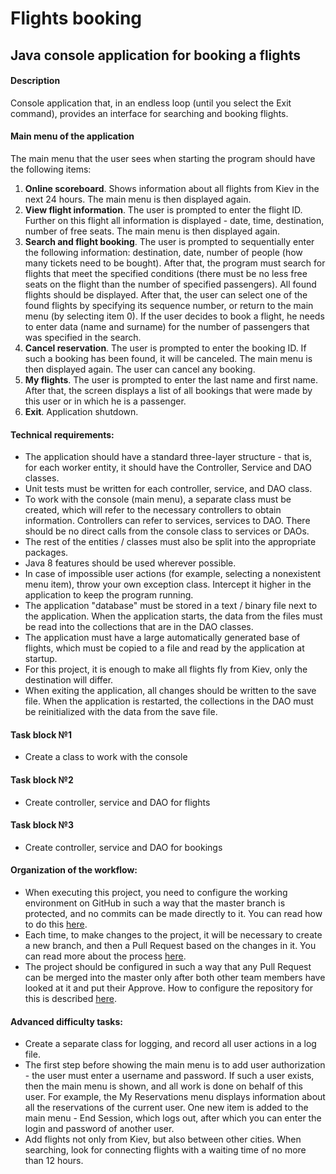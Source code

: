 # Flights booking

## Java console application for booking a flights

#### Description

Console application that, in an endless loop (until you select the Exit command), provides an interface for searching and booking flights.

#### Main menu of the application 

The main menu that the user sees when starting the program should have the following items:
1. **Online scoreboard**. Shows information about all flights from Kiev in the next 24 hours. The main menu is then displayed again.
2. **View flight information**. The user is prompted to enter the flight ID. Further on this flight all information is displayed - date, time, destination, number of free seats. The main menu is then displayed again.
3. **Search and flight booking**. The user is prompted to sequentially enter the following information: destination, date, number of people (how many tickets need to be bought). After that, the program must search for flights that meet the specified conditions (there must be no less free seats on the flight than the number of specified passengers). All found flights should be displayed. After that, the user can select one of the found flights by specifying its sequence number, or return to the main menu (by selecting item 0). If the user decides to book a flight, he needs to enter data (name and surname) for the number of passengers that was specified in the search.
4. **Cancel reservation**. The user is prompted to enter the booking ID. If such a booking has been found, it will be canceled. The main menu is then displayed again. The user can cancel any booking.
5. **My flights**. The user is prompted to enter the last name and first name. After that, the screen displays a list of all bookings that were made by this user or in which he is a passenger.
6. **Exit**. Application shutdown.

#### Technical requirements:
 - The application should have a standard three-layer structure - that is, for each worker entity, it should have the Controller, Service and DAO classes.
 - Unit tests must be written for each controller, service, and DAO class.
 - To work with the console (main menu), a separate class must be created, which will refer to the necessary controllers to obtain information. Controllers can refer to services, services to DAO. There should be no direct calls from the console class to services or DAOs.
 - The rest of the entities / classes must also be split into the appropriate packages.
 - Java 8 features should be used wherever possible.
 - In case of impossible user actions (for example, selecting a nonexistent menu item), throw your own exception class. Intercept it higher in the application to keep the program running. 
 - The application "database" must be stored in a text / binary file next to the application. When the application starts, the data from the files must be read into the collections that are in the DAO classes.
 - The application must have a large automatically generated base of flights, which must be copied to a file and read by the application at startup.
 - For this project, it is enough to make all flights fly from Kiev, only the destination will differ.
 - When exiting the application, all changes should be written to the save file. When the application is restarted, the collections in the DAO must be reinitialized with the data from the save file.  
 
#### Task block №1
 - Create a class to work with the console

#### Task block №2
 - Create controller, service and DAO for flights
 
#### Task block №3
 - Create controller, service and DAO for bookings 

#### Organization of the workflow:
 - When executing this project, you need to configure the working environment on GitHub in such a way that the master branch is protected, and no commits can be made directly to it. You can read how to do this [here](https://dan-it.gitlab.io/fs-book/new-structure/final-project/setup.html).
 - Each time, to make changes to the project, it will be necessary to create a new branch, and then a Pull Request based on the changes in it. You can read more about the process [here](https://dan-it.gitlab.io/fs-book/new-structure/final-project/pull_request.html).
 - The project should be configured in such a way that any Pull Request can be merged into the master only after both other team members have looked at it and put their Approve. How to configure the repository for this is described [here](https://dan-it.gitlab.io/fs-book/new-structure/final-project/setup.html).

#### Advanced difficulty tasks:
 - Create a separate class for logging, and record all user actions in a log file.
 - The first step before showing the main menu is to add user authorization - the user must enter a username and password. If such a user exists, then the main menu is shown, and all work is done on behalf of this user. For example, the My Reservations menu displays information about all the reservations of the current user. One new item is added to the main menu - End Session, which logs out, after which you can enter the login and password of another user.
 - Add flights not only from Kiev, but also between other cities. When searching, look for connecting flights with a waiting time of no more than 12 hours.